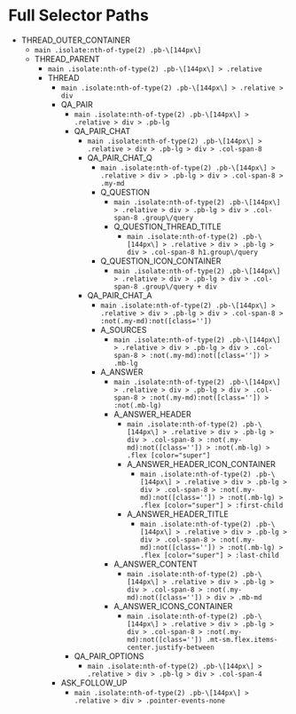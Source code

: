 # Full Selector Paths

- THREAD_OUTER_CONTAINER
  - `main .isolate:nth-of-type(2) .pb-\[144px\]`
  - THREAD_PARENT
    - `main .isolate:nth-of-type(2) .pb-\[144px\] > .relative`
    - THREAD
      - `main .isolate:nth-of-type(2) .pb-\[144px\] > .relative > div`
      - QA_PAIR
        - `main .isolate:nth-of-type(2) .pb-\[144px\] > .relative > div > .pb-lg`
        - QA_PAIR_CHAT
          - `main .isolate:nth-of-type(2) .pb-\[144px\] > .relative > div > .pb-lg > div > .col-span-8`
          - QA_PAIR_CHAT_Q
            - `main .isolate:nth-of-type(2) .pb-\[144px\] > .relative > div > .pb-lg > div > .col-span-8 > .my-md`
            - Q_QUESTION
              - `main .isolate:nth-of-type(2) .pb-\[144px\] > .relative > div > .pb-lg > div > .col-span-8 .group\/query`
              - Q_QUESTION_THREAD_TITLE
                - `main .isolate:nth-of-type(2) .pb-\[144px\] > .relative > div > .pb-lg > div > .col-span-8 h1.group\/query`
            - Q_QUESTION_ICON_CONTAINER
              - `main .isolate:nth-of-type(2) .pb-\[144px\] > .relative > div > .pb-lg > div > .col-span-8 .group\/query + div`
          - QA_PAIR_CHAT_A
            - `main .isolate:nth-of-type(2) .pb-\[144px\] > .relative > div > .pb-lg > div > .col-span-8 > :not(.my-md):not([class=''])`
            - A_SOURCES
              - `main .isolate:nth-of-type(2) .pb-\[144px\] > .relative > div > .pb-lg > div > .col-span-8 > :not(.my-md):not([class='']) > .mb-lg`
            - A_ANSWER
              - `main .isolate:nth-of-type(2) .pb-\[144px\] > .relative > div > .pb-lg > div > .col-span-8 > :not(.my-md):not([class='']) > :not(.mb-lg)`
              - A_ANSWER_HEADER
                - `main .isolate:nth-of-type(2) .pb-\[144px\] > .relative > div > .pb-lg > div > .col-span-8 > :not(.my-md):not([class='']) > :not(.mb-lg) > .flex [color="super"]`
                - A_ANSWER_HEADER_ICON_CONTAINER
                  - `main .isolate:nth-of-type(2) .pb-\[144px\] > .relative > div > .pb-lg > div > .col-span-8 > :not(.my-md):not([class='']) > :not(.mb-lg) > .flex [color="super"] > :first-child`
                - A_ANSWER_HEADER_TITLE
                  - `main .isolate:nth-of-type(2) .pb-\[144px\] > .relative > div > .pb-lg > div > .col-span-8 > :not(.my-md):not([class='']) > :not(.mb-lg) > .flex [color="super"] > :last-child`
              - A_ANSWER_CONTENT
                - `main .isolate:nth-of-type(2) .pb-\[144px\] > .relative > div > .pb-lg > div > .col-span-8 > :not(.my-md):not([class='']) > div > .mb-md`
              - A_ANSWER_ICONS_CONTAINER
                - `main .isolate:nth-of-type(2) .pb-\[144px\] > .relative > div > .pb-lg > div > .col-span-8 > :not(.my-md):not([class='']) .mt-sm.flex.items-center.justify-between`
        - QA_PAIR_OPTIONS
          - `main .isolate:nth-of-type(2) .pb-\[144px\] > .relative > div > .pb-lg > div > .col-span-4`
      - ASK_FOLLOW_UP
        - `main .isolate:nth-of-type(2) .pb-\[144px\] > .relative > div > .pointer-events-none`

